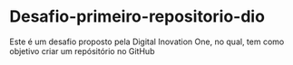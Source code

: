 # Desafio-primeiro-repositorio-dio
Este é um desafio proposto pela Digital Inovation One, no qual, tem como objetivo criar um repósitório no GitHub 
